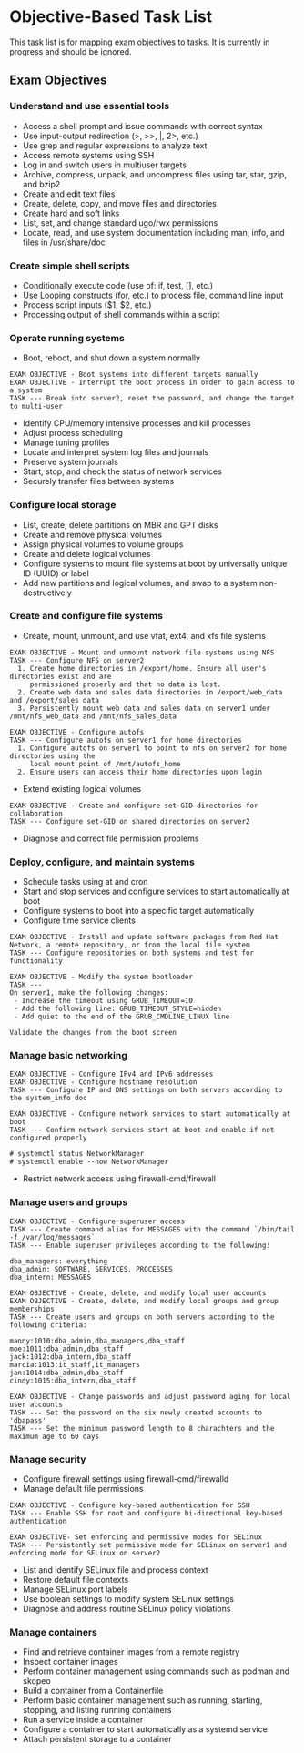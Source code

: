 # Objective-Based Task List

This task list is for mapping exam objectives to tasks. It is currently in progress and should be ignored.

## Exam Objectives

### Understand and use essential tools
- Access a shell prompt and issue commands with correct syntax
- Use input-output redirection (>, >>, |, 2>, etc.)
- Use grep and regular expressions to analyze text
- Access remote systems using SSH
- Log in and switch users in multiuser targets
- Archive, compress, unpack, and uncompress files using tar, star, gzip, and bzip2
- Create and edit text files
- Create, delete, copy, and move files and directories
- Create hard and soft links
- List, set, and change standard ugo/rwx permissions
- Locate, read, and use system documentation including man, info, and files in /usr/share/doc

### Create simple shell scripts
- Conditionally execute code (use of: if, test, [], etc.)
- Use Looping constructs (for, etc.) to process file, command line input
- Process script inputs ($1, $2, etc.)
- Processing output of shell commands within a script

### Operate running systems
- Boot, reboot, and shut down a system normally

```
EXAM OBJECTIVE - Boot systems into different targets manually
EXAM OBJECTIVE - Interrupt the boot process in order to gain access to a system
TASK --- Break into server2, reset the password, and change the target to multi-user
```
- Identify CPU/memory intensive processes and kill processes
- Adjust process scheduling
- Manage tuning profiles
- Locate and interpret system log files and journals
- Preserve system journals
- Start, stop, and check the status of network services
- Securely transfer files between systems

### Configure local storage
- List, create, delete partitions on MBR and GPT disks
- Create and remove physical volumes
- Assign physical volumes to volume groups
- Create and delete logical volumes
- Configure systems to mount file systems at boot by universally unique ID (UUID) or label
- Add new partitions and logical volumes, and swap to a system non-destructively

### Create and configure file systems
- Create, mount, unmount, and use vfat, ext4, and xfs file systems
```
EXAM OBJECTIVE - Mount and unmount network file systems using NFS
TASK --- Configure NFS on server2
  1. Create home directories in /export/home. Ensure all user's directories exist and are
     permissioned properly and that no data is lost.
  2. Create web data and sales data directories in /export/web_data and /export/sales_data
  3. Persistently mount web data and sales data on server1 under /mnt/nfs_web_data and /mnt/nfs_sales_data
```

```
EXAM OBJECTIVE - Configure autofs
TASK --- Configure autofs on server1 for home directories
  1. Configure autofs on server1 to point to nfs on server2 for home directories using the
     local mount point of /mnt/autofs_home
  2. Ensure users can access their home directories upon login
```
- Extend existing logical volumes

```
EXAM OBJECTIVE - Create and configure set-GID directories for collaboration
TASK --- Configure set-GID on shared directories on server2
```
- Diagnose and correct file permission problems

### Deploy, configure, and maintain systems
- Schedule tasks using at and cron
- Start and stop services and configure services to start automatically at boot
- Configure systems to boot into a specific target automatically
- Configure time service clients

```
EXAM OBJECTIVE - Install and update software packages from Red Hat Network, a remote repository, or from the local file system
TASK --- Configure repositories on both systems and test for functionality
```

```
EXAM OBJECTIVE - Modify the system bootloader
TASK --- 
On server1, make the following changes:
 - Increase the timeout using GRUB_TIMEOUT=10
 - Add the following line: GRUB_TIMEOUT_STYLE=hidden
 - Add quiet to the end of the GRUB_CMDLINE_LINUX line

Validate the changes from the boot screen
```

### Manage basic networking
```
EXAM OBJECTIVE - Configure IPv4 and IPv6 addresses
EXAM OBJECTIVE - Configure hostname resolution
TASK --- Configure IP and DNS settings on both servers according to the system_info doc
```

```
EXAM OBJECTIVE - Configure network services to start automatically at boot
TASK --- Confirm network services start at boot and enable if not configured properly

# systemctl status NetworkManager
# systemctl enable --now NetworkManager
```
- Restrict network access using firewall-cmd/firewall

### Manage users and groups
```
EXAM OBJECTIVE - Configure superuser access
TASK --- Create command alias for MESSAGES with the command `/bin/tail -f /var/log/messages`
TASK --- Enable superuser privileges according to the following:

dba_managers: everything
dba_admin: SOFTWARE, SERVICES, PROCESSES
dba_intern: MESSAGES
```

```
EXAM OBJECTIVE - Create, delete, and modify local user accounts
EXAM OBJECTIVE - Create, delete, and modify local groups and group memberships
TASK --- Create users and groups on both servers according to the following criteria:

manny:1010:dba_admin,dba_managers,dba_staff
moe:1011:dba_admin,dba_staff
jack:1012:dba_intern,dba_staff
marcia:1013:it_staff,it_managers
jan:1014:dba_admin,dba_staff
cindy:1015:dba_intern,dba_staff
```

```
EXAM OBJECTIVE - Change passwords and adjust password aging for local user accounts
TASK --- Set the password on the six newly created accounts to 'dbapass'
TASK --- Set the minimum password length to 8 charachters and the maximum age to 60 days
```

### Manage security
- Configure firewall settings using firewall-cmd/firewalld
- Manage default file permissions

```
EXAM OBJECTIVE - Configure key-based authentication for SSH
TASK --- Enable SSH for root and configure bi-directional key-based authentication
```

```
EXAM OBJECTIVE- Set enforcing and permissive modes for SELinux
TASK --- Persistently set permissive mode for SELinux on server1 and enforcing mode for SELinux on server2
```
- List and identify SELinux file and process context
- Restore default file contexts
- Manage SELinux port labels
- Use boolean settings to modify system SELinux settings
- Diagnose and address routine SELinux policy violations

### Manage containers
- Find and retrieve container images from a remote registry
- Inspect container images
- Perform container management using commands such as podman and skopeo
- Build a container from a Containerfile
- Perform basic container management such as running, starting, stopping, and listing running containers
- Run a service inside a container
- Configure a container to start automatically as a systemd service
- Attach persistent storage to a container